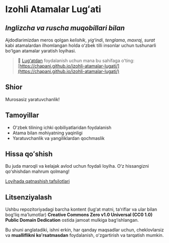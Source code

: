 # Izohli Atamalar Lugʻati
*Inglizcha va ruscha muqobillari bilan*
---
Ajdodlarimizdan meros qolgan *kelishik*, *yigʻindi*, *tenglama*, *maxraj*, *surat* kabi atamalardan ilhomlangan holda oʻzbek tilli insonlar uchun tushunarli boʻlgan atamalar yaratish loyihasi.

> 📖 [Lugʻatdan](https://chapani.github.io/izohli-atamalar-lugati/) foydalanish uchun mana bu sahifaga oʻting: [https://chapani.github.io/izohli-atamalar-lugati/](https://chapani.github.io/izohli-atamalar-lugati/)


## Shior

Murosasiz yaratuvchanlik!


## Tamoyillar

- Oʻzbek tilining ichki qobiliyatlaridan foydalanish
- Atama bilan mohiyatning yaqinligi
- Yaratuvchanlik va yangiliklardan qochmaslik


## Hissa qoʻshish

Bu juda maroqli va kelajak avlod uchun foydali loyiha. Oʻz hissangizni qoʻshishdan mahrum qolmang!

[Loyihada qatnashish tafsilotlari](CONTRIBUTING.md)

## Litsenziyalash

Ushbu repozitoriyadagi barcha kontent (lugʻat matni, taʻriflar va ular bilan bogʻliq maʼlumotlar) **Creative Commons Zero v1.0 Universal (CC0 1.0) Public Domain Dedication** ostida jamoat mulkiga bagʻishlangan.

Bu shuni anglatadiki, ishni erkin, har qanday maqsadlar uchun, cheklovlarsiz va **mualliflikni koʻrsatmasdan** foydalanish, oʻzgartirish va tarqatish mumkin.

